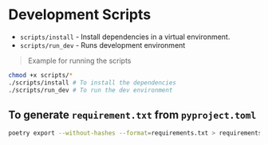 # Development Scripts

- `scripts/install` - Install dependencies in a virtual environment.
- `scripts/run_dev` - Runs development environment

> Example for running the scripts

```bash
chmod +x scripts/*
./scripts/install # To install the dependencies
./scripts/run_dev # To run the dev environment
```

## To generate `requirement.txt` from `pyproject.toml`
```bash
poetry export --without-hashes --format=requirements.txt > requirements.txt
```
